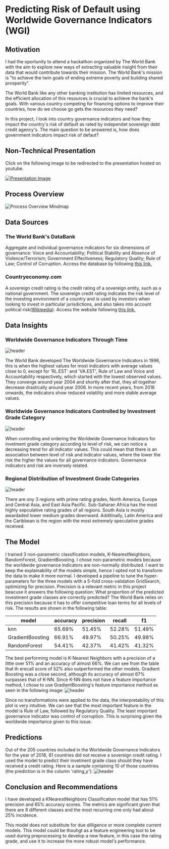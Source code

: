# Predicting Risk of Default using Worldwide Governance Indicators (WGI)
## Motivation
I had the oportunity to attend a hackathon organized by The World Bank with the aim to explore new ways of extracting valuable insight from their data that would contribute towards their mission. The World Bank's mission is "to achieve the twin goals of ending extreme poverty and building shared prosperity".  

The World Bank like any other banking institution has limited resources, and the efficient allocation of this resources is crucial to achieve the bank's goals. With various country competing for financing options to improve their countries, how do we choose go gets the resources they need?  

In this project, I look into country governance indicators and how they impact the country's risk of default as rated by independet sovereign debt credit agency's. The main question to be answered is, how does government indicators impact risk of defaut?
## Non-Technical Presentation
Click on the following image to be redirected to the presentation hosted on youtube.

[![Presentation Image](http://img.youtube.com/vi/ny-iaCbJucM/0.jpg)](http://www.youtube.com/watch?v=ny-iaCbJucM "Project Non-Technical Presentation")
## Process Overview
![Process Overview Mindmap](/img/WGI-process.png)
## Data Sources
### The World Bank's DataBank

Aggregate and individual governance indicators for six dimensions of governance: Voice and Accountability; Political Stability and Absence of Violence/Terrorism; Government Effectiveness; Regulatory Quality; Rule of Law; Control of Corruption.
Access the database by following [this link.](https://databank.worldbank.org/source/worldwide-governance-indicators)

### Countryeconomy.com
A sovereign credit rating is the credit rating of a sovereign entity, such as a national government. The sovereign credit rating indicates the risk level of the investing environment of a country and is used by investors when looking to invest in particular jurisdictions, and also takes into account political risk([Wikipedia](https://en.wikipedia.org/wiki/Credit_rating)).
Access the website following [this link.](https://countryeconomy.com/ratings)

## Data Insights
### Worldwide Governance Indicators Through Time
![header](img/WGI_WorldwideAverages.png "Worldwide governance indicator averages per year")

The World Bank developed The Worldwide Governance Indicators in 1996, this is when the highest values for most indicators with average values close to 0, except for 'RL.EST' and 'VA.EST', Rule of Law and Voice and Accountability respectively, which started with the lowest observed values. They converge around year 2004 and shortly after that, they all together decrease drastically around year 2006. In more recent years, from 2016 onwards, the indicators show reduced volatility and more stable average values.
### Worldwide Governance Indicators Controlled by Investment Grade Category
![header](img/WGIvsGrade.png "Indicators boxplots controlled by investment grade category")

When controlling and ordering the Worldwide Governance Indicators for invetment grade category according to level of risk, we can notice a decreasing trend for all indicator values. This could mean that there is an association between level of risk and indicator values, where the lower the risk the higher the values for all governance indicators. Governance indicators and risk are inversely related.
### Regional Distribution of Investment Grade Categories
![header](img/RegionalGrades.png "Investment grade categories distributed by region")

There are ony 3 regions with prime rating grades, North America, Europe and Central Asia, and East Asia Pacific. Sub-Saharan Africa has the most highly sepculative rating grades of all regions. South Asia is mostly awardaded lower medium grades downward. Additinally, Latin America and the Caribbean is the region with the most extremely speculative grades received.

## The Model
I trained 3 non-parametric classification models, K-NearestNeighbors, RandomForest, GradientBoosting. I chose non-parametric models because the worldwide governance indicators are non-normally distributed. I want to keep the explainability of the models simple, hence I opted not to transform the data to make it more normal. I developed a pipeline to tune the hyper-parameters for the three models with a 5-fold cross-validation GridSearch, optimizing for precision. Precision is a relevant metric in this project beacuse it answers the following question: What proportion of the predicted investment grade classes are correctly predicted? The World Bank relies on this precision because it has to offer competitive loan terms for all levels of risk. The results are shown in the following table:

| model            | accuracy | precision | recall | f1     |
|------------------|----------|-----------|--------|--------|
| knn              | 65.69%   | 51.45%    | 52.28% | 51.49% |
| GradientBoosting | 66.91%   | 49.97%    | 50.25% | 49.98% |
| RandomForest     | 54.41%   | 42.37%    | 41.42% | 41.32% |

The best performing model is K-Nearest Neighbors with a precision of a little over 51% and an accuracy of almost 66%. We can see from the table that th erecall score of 52% also outperformed the other models. Gradient Boosting was a close second, although its accuracy of almost 67% surpasses that of K-NN. Since K-NN does not have a feature importance method, I chose to use GradientBoosting's feature importance method as seen in the following image:
![header](img/TopImportantFeatures.png "Top 10 most important features in GradientBoosting model")

Since no transformations were applied to the data, the interpretability of this plot is very intuitive. We can see that the most important feature in the model is Rule of Law, followed by Regulatory Quality. The least important governance indicator was control of corruption. This is surprising given the worldwide importance given to this issue. 

## Predictions
Out of the 205 countries included in the Worldwide Governance Indicators for the year of 2018, 81 countries did not receive a sovereign credit rating. I used the model to predict their invetment grade class should they have received a credit rating. Here is a sample containing 10 of those countries (the prediction is in the column 'rating_y'):
![header](img/predictions.png "Predictions for 10 countries")

## Conclusion and Recommendations
I have developed a KNearestNeighbors Classification model that has 51% precision and 65% accuracy scores. The metrics are significant given that there are 8 different classes and the most recurring one only had about 25% incidence.


This model does not substitute for due dilligence or more complete current models. This model could be thouhgt as a feature engineering tool to be used during preprocessing to develop a new feature, in this case the rating grade, and use it to increase the more robust model's performance.


